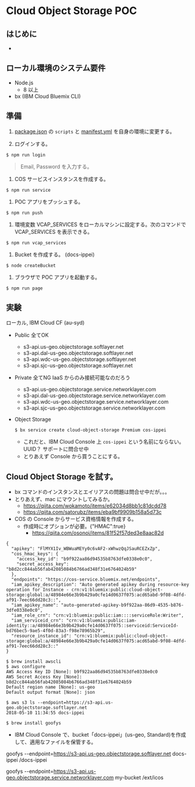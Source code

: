 # Cloud Object Storage POC

## はじめに
*

## ローカル環境のシステム要件
* Node.js
  - 8 以上
* bx (IBM Cloud Bluemix CLI)

## 準備
1. [package.json](./package.json) の `scripts` と [manifest.yml](./manifest.yml) を自身の環境に変更する。

1. ログインする。

  ```
  $ npm run login
  ```
  > Email, Password を入力する。

1. COS サービスインスタンスを作成する。

  ```
  $ npm run service
  ```

1. POC アプリをプッシュする。

  ```
  $ npm run push
  ```

1. 環境変数 VCAP_SERVICES をローカルマシンに設定する。次のコマンドで VCAP_SERVICES を表示できる。

  ```
  $ npm run vcap_services
  ```

1. Bucket を作成する。 (docs-ippei)

  ```
  $ node createBucket
  ```

1. ブラウザで POC アプリを起動する。

  ```
  $ npm run page
  ```

## 実験
ローカル,  IBM Cloud CF (au-syd)

* Public 全てOK
  - s3-api.us-geo.objectstorage.softlayer.net
  - s3-api.dal-us-geo.objectstorage.softlayer.net
  - s3-api.wdc-us-geo.objectstorage.softlayer.net
  - s3-api.sjc-us-geo.objectstorage.softlayer.net
* Private 全てNG IaaS からのみ接続可能なのだろう
  - s3-api.us-geo.objectstorage.service.networklayer.com
  - s3-api.dal-us-geo.objectstorage.service.networklayer.com
  - s3-api.wdc-us-geo.objectstorage.service.networklayer.com
  - s3-api.sjc-us-geo.objectstorage.service.networklayer.com



* Object Storage

    ```
    $ bx service create cloud-object-storage Premium cos-ippei
    ```

    - これだと、IBM Cloud Console 上 `cos-ippei` という名前にならない。UUID？ サポートに問合せ中
    - とりあえず Console から買うことにする。



## Cloud Object Storage を試す。
* bx コマンドのインスタンスとエイリアスの問題は問合せ中だが。。。
* とりあえず、mac にマウントしてみるか。
    - https://qiita.com/wokamoto/items/e62034d8bb1c81dcdd78
    - https://qiita.com/satorubz/items/eba9bf9909b158a5d73c
* COS の Console からサービス資格情報を作成する。
    - 作成時にオプションが必要。{"HMAC":true}
        - https://qiita.com/osonoi/items/81f52f57ded3e8aac82d

```
{
  "apikey": "FlMYX1Iv_WBWuaMEYy0c6vAF2-xWhwzQqJSauRCEZxZp",
  "cos_hmac_keys": {
    "access_key_id": "b9f922aa86d94535b8763dfe0338e0c0",
    "secret_access_key": "b8d2cc844ab56fab42085084b6766ad348f31e6764024b59"
  },
  "endpoints": "https://cos-service.bluemix.net/endpoints",
  "iam_apikey_description": "Auto generated apikey during resource-key operation for Instance - crn:v1:bluemix:public:cloud-object-storage:global:a/48984e66e3b9b429a0cfe14d0637f075:acd65abd-9f08-4dfd-af91-7eec66dd28c3::",
  "iam_apikey_name": "auto-generated-apikey-b9f922aa-86d9-4535-b876-3dfe0338e0c0",
  "iam_role_crn": "crn:v1:bluemix:public:iam::::serviceRole:Writer",
  "iam_serviceid_crn": "crn:v1:bluemix:public:iam-identity::a/48984e66e3b9b429a0cfe14d0637f075::serviceid:ServiceId-bd76bec5-9ae5-4f0d-83a3-f98e78965b29",
  "resource_instance_id": "crn:v1:bluemix:public:cloud-object-storage:global:a/48984e66e3b9b429a0cfe14d0637f075:acd65abd-9f08-4dfd-af91-7eec66dd28c3::"
}
```

```
$ brew install awscli
$ aws configure
AWS Access Key ID [None]: b9f922aa86d94535b8763dfe0338e0c0
AWS Secret Access Key [None]: b8d2cc844ab56fab42085084b6766ad348f31e6764024b59
Default region name [None]: us-geo
Default output format [None]: json
```

```
$ aws s3 ls --endpoint=https://s3-api.us-geo.objectstorage.softlayer.net
2018-05-10 11:34:55 docs-ippei
```

```
$ brew install goofys
```

* IBM Cloud Console で、bucket「docs-ippei」(us-geo, Standard)を作成して、適用なファイルを保管する。


goofys --endpoint=https://s3-api.us-geo.objectstorage.softlayer.net docs-ippei /docs-ippei

goofys --endpoint=https://s3-api.us-geo.objectstorage.service.networklayer.com my-bucket /ext/icos